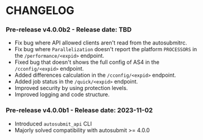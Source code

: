 # CHANGELOG

### Pre-release v4.0.0b2 - Release date: TBD

* Fix bug where API allowed clients aren't read from the autosubmitrc.
* Fix bug where `Parallelization` doesn't report the platform `PROCESSORS` in the `/performance/<expid>` endpoint.
* Fixed bug that doesn't shows the full config of AS4 in the `/cconfig/<expid>` endpoint.
* Added differences calculation in the `/cconfig/<expid>` endpoint.
* Added job status in the `/quick/<expid>` endpoint.
* Improved security by using protection levels.
* Improved logging and code structure.

### Pre-release v4.0.0b1 - Release date: 2023-11-02

* Introduced `autosubmit_api` CLI
* Majorly solved compatibility with autosubmit >= 4.0.0